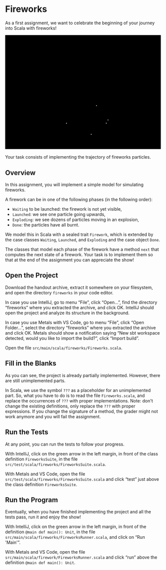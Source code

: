 # Fireworks

As a first assignment, we want to celebrate the beginning of your journey
into Scala with fireworks!

![](fireworks.gif)

Your task consists of implementing the trajectory of fireworks particles.

## Overview

In this assignment, you will implement a simple model for simulating fireworks.

A firework can be in one of the following phases (in the following order):

- `Waiting` to be launched: the firework is not yet visible,
- `Launched`: we see one particle going upwards,
- `Exploding`: we see dozens of particles moving in an explosion,
- `Done`: the particles have all burnt.

We model this in Scala with a sealed trait `Firework`, which is extended
by the case classes `Waiting`, `Launched`, and `Exploding` and the case 
object `Done`.

The classes that model each phase of the firework have a method `next`
that computes the next state of a firework. Your task is to implement
them so that at the end of the assignment you can appreciate the show!

## Open the Project

Download the handout archive, extract it somewhere on your filesystem, and
open the directory `fireworks` in your code editor.

In case you use IntelliJ, go to menu “File”, click “Open…”, find the directory
“fireworks” where you extracted the archive, and click OK. IntelliJ should open
the project and analyze its structure in the background.

In case you use Metals with VS Code, go to menu “File”, click “Open Folder…”,
select the directory “fireworks” where you extracted the archive and click OK.
Metals should show a notification saying “New sbt workspace detected, would you
like to import the build?”, click “Import build”.


Open the file `src/main/scala/fireworks/Fireworks.scala`.

## Fill in the Blanks

As you can see, the project is already partially implemented. However,
there are still unimplemented parts.

In Scala, we use the symbol `???` as a placeholder for an unimplemented
part. So, what you have to do is to read the file `Fireworks.scala`, and
replace the occurrences of `???` with proper implementations. Note: don't
change the existing definitions, only replace the `???` with proper
expressions. If you change the signature of a method, the grader might
not work anymore and you will fail the assignment.

## Run the Tests

At any point, you can run the tests to follow your progress.

With IntelliJ, click on the green arrow in the left margin, in front of
the class definition `FireworksSuite`, in the file `src/test/scala/fireworks/FireworksSuite.scala`.

With Metals and VS Code, open the file `src/test/scala/fireworks/FireworksSuite.scala`
and click “test” just above the class definition `FireworksSuite`.

## Run the Program

Eventually, when you have finished implementing the project and all the
tests pass, run it and enjoy the show!

With IntelliJ, click on the green arrow in the left margin, in front of
the definition `@main def main(): Unit`, in the file `src/main/scala/fireworks/FireworksRunner.scala`,
and click on “Run 'Main'”.

With Metals and VS Code, open the file `src/main/scala/firework/FireworksRunner.scala`
and click “run” above the definition `@main def main(): Unit`.

[sbt]:https://scala-sbt.org
